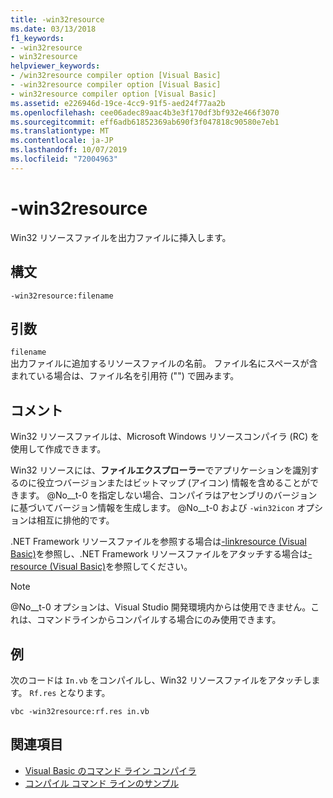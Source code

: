 ```yaml
---
title: -win32resource
ms.date: 03/13/2018
f1_keywords:
- -win32resource
- win32resource
helpviewer_keywords:
- /win32resource compiler option [Visual Basic]
- -win32resource compiler option [Visual Basic]
- win32resource compiler option [Visual Basic]
ms.assetid: e226946d-19ce-4cc9-91f5-aed24f77aa2b
ms.openlocfilehash: cee06adec89aac4b3e3f170df3bf932e466f3070
ms.sourcegitcommit: eff6adb61852369ab690f3f047818c90580e7eb1
ms.translationtype: MT
ms.contentlocale: ja-JP
ms.lasthandoff: 10/07/2019
ms.locfileid: "72004963"
---
```

# <a name="-win32resource"></a>-win32resource
Win32 リソースファイルを出力ファイルに挿入します。  
  
## <a name="syntax"></a>構文  
  
```console  
-win32resource:filename  
```  
  
## <a name="arguments"></a>引数  
 `filename`  
 出力ファイルに追加するリソースファイルの名前。 ファイル名にスペースが含まれている場合は、ファイル名を引用符 ("") で囲みます。  
  
## <a name="remarks"></a>コメント  
 Win32 リソースファイルは、Microsoft Windows リソースコンパイラ (RC) を使用して作成できます。  
  
 Win32 リソースには、**ファイルエクスプローラー**でアプリケーションを識別するのに役立つバージョンまたはビットマップ (アイコン) 情報を含めることができます。 @No__t-0 を指定しない場合、コンパイラはアセンブリのバージョンに基づいてバージョン情報を生成します。 @No__t-0 および `-win32icon` オプションは相互に排他的です。  
  
 .NET Framework リソースファイルを参照する場合は[-linkresource (Visual Basic)](../../../visual-basic/reference/command-line-compiler/linkresource.md)を参照し、.NET Framework リソースファイルをアタッチする場合は[-resource (Visual Basic)](../../../visual-basic/reference/command-line-compiler/resource.md)を参照してください。  
  
> [!NOTE]
> @No__t-0 オプションは、Visual Studio 開発環境内からは使用できません。これは、コマンドラインからコンパイルする場合にのみ使用できます。  
  
## <a name="example"></a>例  
 次のコードは `In.vb` をコンパイルし、Win32 リソースファイルをアタッチします。 `Rf.res` となります。  
  
```console  
vbc -win32resource:rf.res in.vb  
```  
  
## <a name="see-also"></a>関連項目

- [Visual Basic のコマンド ライン コンパイラ](../../../visual-basic/reference/command-line-compiler/index.md)
- [コンパイル コマンド ラインのサンプル](../../../visual-basic/reference/command-line-compiler/sample-compilation-command-lines.md)
